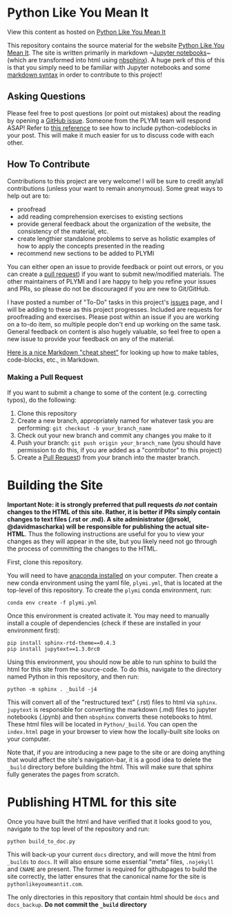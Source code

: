 # Python Like You Mean It
View this content as hosted on [Python Like You Mean It](https://www.pythonlikeyoumeanit.com/)

This repository contains the source material for the website [Python Like You Mean It](pythonlikeyoumeanit.com). The site is written primarily in markdown ~[Jupyter notebooks](https://www.pythonlikeyoumeanit.com/Module1_GettingStartedWithPython/Jupyter_Notebooks.html)~ (which are transformed into html using [nbsphinx](https://nbsphinx.readthedocs.io/en/0.3.4/)). A huge perk of this of this is that you simply need to be familiar with Jupyter notebooks and some [markdown syntax](https://github.com/adam-p/markdown-here/wiki/Markdown-Cheatsheet) in order to contribute to this project!

## Asking Questions
Please feel free to post questions (or point out mistakes) about the reading by opening a [GitHub issue](https://github.com/rsokl/Learning_Python/issues). Someone from the PLYMI team will respond ASAP! Refer to [this reference](https://github.com/adam-p/markdown-here/wiki/Markdown-Cheatsheet#code-and-syntax-highlighting) to see how to include python-codeblocks  in your post. This will make it much easier for us to discuss code with each other. 

## How To Contribute
Contributions to this project are very welcome!  I will be sure to credit any/all contributions (unless your want to remain anonymous). Some great ways to help out are to:
- proofread 
- add reading comprehension exercises to existing sections
- provide general feedback about the organization of the website, the consistency of the material, etc.
- create lengthier standalone problems to serve as holistic examples of how to apply the concepts presented in the reading 
- recommend new sections to be added to PLYMI
 
You can either open an issue to provide feedback or point out errors, or you can create a [pull request](https://help.github.com/articles/creating-a-pull-request/)) if you want to submit new/modified materials. The other maintainers of PLYMI and I are happy to help you refine your issues and PRs, so please do not be discouraged if you are new to Git/GitHub.

I have posted a number of "To-Do" tasks in this project's [issues](https://github.com/rsokl/Learning_Python/issues) page, and I will be adding to these as this project progresses. Included are requests for proofreading and exercises. Please post within an issue if you are working on a to-do item, so multiple people don't end up working on the same task. General feedback on content is also hugely valuable, so feel free to open a new issue to provide your feedback on any of the material.

[Here is a nice Markdown "cheat sheet"](https://github.com/adam-p/markdown-here/wiki/Markdown-Cheatsheet) for looking up how to make tables, code-blocks, etc., in Markdown.

### Making a Pull Request
If you want to submit a change to some of the content (e.g. correcting typos), do the following:
1. Clone this repository
2. Create a new branch, appropriately named for whatever task you are performing: `git checkout -b your_branch_name`
3. Check out your new branch and commit any changes you make to it
4. Push your branch: `git push origin your_branch_name` (you should have permission to do this, if you are added as a "contributor" to this project)
5. Create a [Pull Request](https://help.github.com/articles/creating-a-pull-request/)) from your branch into the master branch.

# Building the Site
**Important Note: it is strongly preferred that pull requests *do not* contain changes to the HTML of this site. Rather, it is better if PRs simply contain changes to text files (.rst or .md). A site administrator (@rsokl, @davidmascharka) will be responsible for publishing the actual site-HTML**. Thus the following instructions are useful for you to view your changes as they will appear in the site, but you likely need not go through the process of committing the changes to the HTML. 

First, clone this repository.

You will need to have [anaconda installed](https://www.pythonlikeyoumeanit.com/Module1_GettingStartedWithPython/Installing_Python.html) on your computer. Then create a new conda environment using the yaml file, `plymi.yml`, that is located at the top-level of this repository. To create the `plymi` conda environment, run:

```shell
conda env create -f plymi.yml
```

Once this environment is created activate it. You may need to manually install a couple of dependencies (check if these are installed in your environment first):

```shell
pip install sphinx-rtd-theme==0.4.3
pip install jupytext==1.3.0rc0
```

Using this environment, you should now be able to run sphinx to build the html for this site from the source-code. To do this, navigate to the directory named Python in this repository, and then run:

```shell
python -m sphinx . _build -j4
```

This will convert all of the "restructured text" (.rst) files to html via `sphinx`. `jupytext` is responsible for converting the markdown (.md) files to jupyter notebooks (.ipynb) and then `nbsphinx` converts these notebooks to html.
These html files will be located in `Python/_build`. You can open the `index.html` page in your browser to view how the locally-built site looks on your computer. 

Note that, if you are introducing a new page to the site or are doing anything that would affect the site's navigation-bar, it is a good idea to delete the `_build` directory before building the html. This will make sure that sphinx fully generates the pages from scratch.

# Publishing HTML for this site
Once you have built the html and have verified that it looks good to you, navigate to the top level of the repository and run:

```shell
python build_to_doc.py
```

This will back-up your current `docs` directory, and will move the html from `_builds` to `docs`. It will also ensure some essential "meta" files, `.nojekyll` and `CNAME` are present. The former is required for githubpages to build the site correctly, the latter ensures that the canonical name for the site is `pythonlikeyoumeantit.com`.




The only directories in this repository that contain html should be `docs` and `docs_backup`. **Do not commit the `_build` directory**  